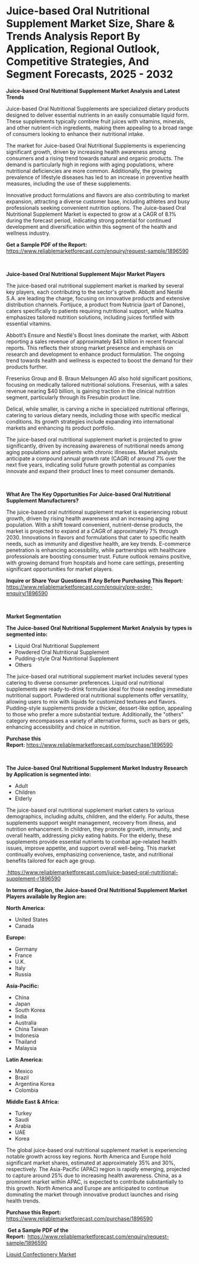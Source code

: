 <p><h1>Juice-based Oral Nutritional Supplement Market Size, Share & Trends Analysis Report By Application, Regional Outlook, Competitive Strategies, And Segment Forecasts, 2025 - 2032</h1></p><p><strong>Juice-based Oral Nutritional Supplement Market Analysis and Latest Trends</strong></p>
<p><p>Juice-based Oral Nutritional Supplements are specialized dietary products designed to deliver essential nutrients in an easily consumable liquid form. These supplements typically combine fruit juices with vitamins, minerals, and other nutrient-rich ingredients, making them appealing to a broad range of consumers looking to enhance their nutritional intake. </p><p>The market for Juice-based Oral Nutritional Supplements is experiencing significant growth, driven by increasing health awareness among consumers and a rising trend towards natural and organic products. The demand is particularly high in regions with aging populations, where nutritional deficiencies are more common. Additionally, the growing prevalence of lifestyle diseases has led to an increase in preventive health measures, including the use of these supplements. </p><p>Innovative product formulations and flavors are also contributing to market expansion, attracting a diverse customer base, including athletes and busy professionals seeking convenient nutrition options. The Juice-based Oral Nutritional Supplement Market is expected to grow at a CAGR of 8.1% during the forecast period, indicating strong potential for continued development and diversification within this segment of the health and wellness industry.</p></p>
<p><strong>Get a Sample PDF of the Report:&nbsp;</strong> <a href="https://www.reliablemarketforecast.com/enquiry/request-sample/1896590?utm_campaign=2291&utm_medium=2&utm_source=Github&utm_content=ia&utm_term=15022025&utm_id=juice-based-oral-nutritional-supplement">https://www.reliablemarketforecast.com/enquiry/request-sample/1896590</a></p>
<p>&nbsp;</p>
<p><strong>Juice-based Oral Nutritional Supplement Major Market Players</strong></p>
<p><p>The juice-based oral nutritional supplement market is marked by several key players, each contributing to the sector's growth. Abbott and Nestlé S.A. are leading the charge, focusing on innovative products and extensive distribution channels. Fortijuce, a product from Nutricia (part of Danone), caters specifically to patients requiring nutritional support, while Nualtra emphasizes tailored nutrition solutions, including juices fortified with essential vitamins.</p><p>Abbott’s Ensure and Nestlé's Boost lines dominate the market, with Abbott reporting a sales revenue of approximately $43 billion in recent financial reports. This reflects their strong market presence and emphasis on research and development to enhance product formulation. The ongoing trend towards health and wellness is expected to boost the demand for their products further.</p><p>Fresenius Group and B. Braun Melsungen AG also hold significant positions, focusing on medically tailored nutritional solutions. Fresenius, with a sales revenue nearing $40 billion, is gaining traction in the clinical nutrition segment, particularly through its Fresubin product line.</p><p>Delical, while smaller, is carving a niche in specialized nutritional offerings, catering to various dietary needs, including those with specific medical conditions. Its growth strategies include expanding into international markets and enhancing its product portfolio.</p><p>The juice-based oral nutritional supplement market is projected to grow significantly, driven by increasing awareness of nutritional needs among aging populations and patients with chronic illnesses. Market analysts anticipate a compound annual growth rate (CAGR) of around 7% over the next five years, indicating solid future growth potential as companies innovate and expand their product lines to meet consumer demands.</p></p>
<p>&nbsp;</p>
<p><strong>What Are The Key Opportunities For Juice-based Oral Nutritional Supplement Manufacturers?</strong></p>
<p><p>The juice-based oral nutritional supplement market is experiencing robust growth, driven by rising health awareness and an increasing aging population. With a shift toward convenient, nutrient-dense products, the market is projected to expand at a CAGR of approximately 7% through 2030. Innovations in flavors and formulations that cater to specific health needs, such as immunity and digestive health, are key trends. E-commerce penetration is enhancing accessibility, while partnerships with healthcare professionals are boosting consumer trust. Future outlook remains positive, with growing demand from hospitals and home care settings, presenting significant opportunities for market players.</p></p>
<p><strong>Inquire or Share Your Questions If Any Before Purchasing This Report:</strong> <a href="https://www.reliablemarketforecast.com/enquiry/pre-order-enquiry/1896590?utm_campaign=2291&utm_medium=2&utm_source=Github&utm_content=ia&utm_term=15022025&utm_id=juice-based-oral-nutritional-supplement">https://www.reliablemarketforecast.com/enquiry/pre-order-enquiry/1896590</a></p>
<p>&nbsp;</p>
<p><strong>Market Segmentation</strong></p>
<p><strong>The Juice-based Oral Nutritional Supplement Market Analysis by types is segmented into:</strong></p>
<p><ul><li>Liquid Oral Nutritional Supplement</li><li>Powdered Oral Nutritional Supplement</li><li>Pudding-style Oral Nutritional Supplement</li><li>Others</li></ul></p>
<p><p>The juice-based oral nutritional supplement market includes several types catering to diverse consumer preferences. Liquid oral nutritional supplements are ready-to-drink formulae ideal for those needing immediate nutritional support. Powdered oral nutritional supplements offer versatility, allowing users to mix with liquids for customized textures and flavors. Pudding-style supplements provide a thicker, dessert-like option, appealing to those who prefer a more substantial texture. Additionally, the "others" category encompasses a variety of alternative forms, such as bars or gels, enhancing accessibility and choice in nutrition.</p></p>
<p><strong>Purchase this Report:&nbsp;</strong><a href="https://www.reliablemarketforecast.com/purchase/1896590?utm_campaign=2291&utm_medium=2&utm_source=Github&utm_content=ia&utm_term=15022025&utm_id=juice-based-oral-nutritional-supplement">https://www.reliablemarketforecast.com/purchase/1896590</a></p>
<p>&nbsp;</p>
<p><strong>The Juice-based Oral Nutritional Supplement Market Industry Research by Application is segmented into:</strong></p>
<p><ul><li>Adult</li><li>Children</li><li>Elderly</li></ul></p>
<p><p>The juice-based oral nutritional supplement market caters to various demographics, including adults, children, and the elderly. For adults, these supplements support weight management, recovery from illness, and nutrition enhancement. In children, they promote growth, immunity, and overall health, addressing picky eating habits. For the elderly, these supplements provide essential nutrients to combat age-related health issues, improve appetite, and support overall well-being. This market continually evolves, emphasizing convenience, taste, and nutritional benefits tailored for each age group.</p></p>
<p><a href="https://www.reliablemarketforecast.com/juice-based-oral-nutritional-supplement-r1896590?utm_campaign=2291&utm_medium=2&utm_source=Github&utm_content=ia&utm_term=15022025&utm_id=juice-based-oral-nutritional-supplement">&nbsp;https://www.reliablemarketforecast.com/juice-based-oral-nutritional-supplement-r1896590</a></p>
<p><strong>In terms of Region, the Juice-based Oral Nutritional Supplement Market Players available by Region are:</strong></p>
<p>
    <p> <strong> North America: </strong>
        <ul>
            <li>United States</li>
            <li>Canada</li>
        </ul>
        </p> 
    <p> <strong> Europe: </strong>
        <ul>
            <li>Germany</li>
            <li>France</li>
            <li>U.K.</li>
            <li>Italy</li>
            <li>Russia</li>
        </ul>
        </p> 
    <p> <strong> Asia-Pacific: </strong>
        <ul>
            <li>China</li>
            <li>Japan</li>
            <li>South Korea</li>
            <li>India</li>
            <li>Australia</li>
            <li>China Taiwan</li>
            <li>Indonesia</li>
            <li>Thailand</li>
            <li>Malaysia</li>
        </ul>
        </p> 
    <p> <strong> Latin America: </strong>
        <ul>
            <li>Mexico</li>
            <li>Brazil</li>
            <li>Argentina Korea</li>
            <li>Colombia</li>
        </ul>
        </p> 
    <p> <strong> Middle East & Africa: </strong>
        <ul>
            <li>Turkey</li>
            <li>Saudi</li>
            <li>Arabia</li>
            <li>UAE</li>
            <li>Korea</li>
        </ul>
    </p>
    </p>
<p><p>The global juice-based oral nutritional supplement market is experiencing notable growth across key regions. North America and Europe hold significant market shares, estimated at approximately 35% and 30%, respectively. The Asia-Pacific (APAC) region is rapidly emerging, projected to capture around 25% due to increasing health awareness. China, as a prominent market within APAC, is expected to contribute substantially to this growth. North America and Europe are anticipated to continue dominating the market through innovative product launches and rising health trends.</p></p>
<p><strong>Purchase this Report: </strong><a href="https://www.reliablemarketforecast.com/purchase/1896590?utm_campaign=2291&utm_medium=2&utm_source=Github&utm_content=ia&utm_term=15022025&utm_id=juice-based-oral-nutritional-supplement">https://www.reliablemarketforecast.com/purchase/1896590</a></p>
<p>&nbsp;<strong>Get a Sample PDF of the Report:&nbsp;&nbsp;</strong><a href="https://www.reliablemarketforecast.com/enquiry/request-sample/1896590?utm_campaign=2291&utm_medium=2&utm_source=Github&utm_content=ia&utm_term=15022025&utm_id=juice-based-oral-nutritional-supplement">https://www.reliablemarketforecast.com/enquiry/request-sample/1896590</a></p>
<p><strong></strong></p>
<p><p><a href="https://github.com/lehumiston1971679/Market-Research-Report-List-1/blob/main/liquid-confectionery-market.md?utm_campaign=2291&utm_medium=2&utm_source=Github&utm_content=ia&utm_term=15022025&utm_id=juice-based-oral-nutritional-supplement">Liquid Confectionery Market</a></p></p>